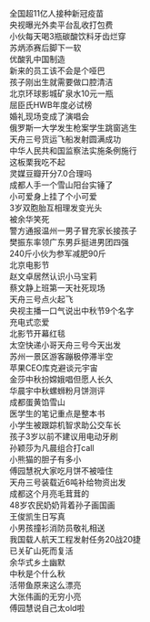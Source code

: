 全国超11亿人接种新冠疫苗  
央视曝光外卖平台乱收打包费  
小伙每天喝3瓶碳酸饮料牙齿烂穿  
苏炳添赛后脚下一软  
优酸乳中国制造  
新来的员工该不会是个哑巴  
孩子刚出生就需要做口腔清洁  
北京环球影城矿泉水10元一瓶  
屈臣氏HWB年度必试榜  
婚礼现场变成了演唱会  
俄罗斯一大学发生枪案学生跳窗逃生  
天舟三号货运飞船发射圆满成功  
中华人民共和国监察法实施条例施行  
这板栗我吃不起  
灵媒豆瓣开分7.0合理吗  
成都人手一个雪山阳台实锤了  
小可爱身上挂了个小可爱  
3岁双胞胎互相理发变光头  
被余华笑死  
警方通报温州一男子冒充家长接孩子  
樊振东率领广东男乒挺进男团四强  
240斤小伙为参军减肥90斤  
北京电影节  
赵文卓居然认识小马宝莉  
蔡文静上班第一天社死现场  
天舟三号点火起飞  
央视主播一口气说出中秋节9个名字  
充电式恋爱  
北影节开幕红毯  
太空快递小哥天舟三号今天出发  
苏州一景区游客蹦极停滞半空  
苹果CEO库克避谈元宇宙  
金莎中秋扮嫦娥唱但愿人长久  
华晨宇中秋螺蛳粉月饼测评  
成都蛋黄馅雪山  
医学生的笔记重点是整本书  
小学生被跟踪机智求助公交车长  
孩子3岁以前不建议用电动牙刷  
孙颖莎为凡晨组合打call  
小熊猫的胆子有多小  
傅园慧祝大家吃月饼不被噎住  
天舟三号装载近6吨补给物资出发  
成都这个月亮毛茸茸的  
48岁农民奶奶背着孙子画国画  
王俊凯生日写真  
小男孩撞衫消防员敬礼相送  
我国载人航天工程发射任务20战20捷  
已关矿山死而复活  
余华式乡土幽默  
中秋是个什么秋  
活带鱼原来这么漂亮  
大张伟画的无穷小亮  
傅园慧说自己太old啦  
